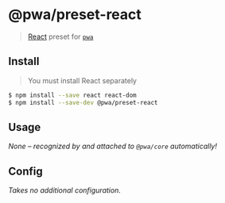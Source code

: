# @pwa/preset-react

> [React](https://reactjs.org/) preset for [`pwa`]()

## Install

> You must install React separately

```sh
$ npm install --save react react-dom
$ npm install --save-dev @pwa/preset-react
```

## Usage

_None – recognized by and attached to `@pwa/core` automatically!_

## Config

_Takes no additional configuration._
